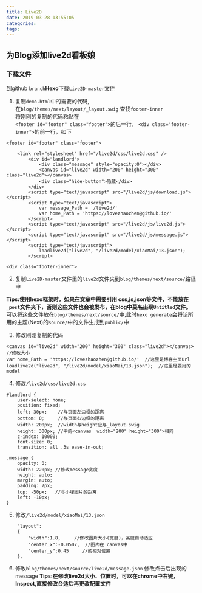 ```yaml
---
title: Live2D
date: 2019-03-28 13:55:05
categories:
tags:
---
```

## 为Blog添加live2d看板娘

### 下载文件 
到github `branch`**Hexo**下载`Live2D-master`文件
1. 复制`demo.html`中的需要的代码,  
在`blog/themes/next/layout/_layout.swig` 查找`footer-inner`  
将刚刚的复制的代码粘贴在  
`<footer id="footer" class="footer">`的后一行， 
`<div class="footer-inner">`的前一行，如下  
```
<footer id="footer" class="footer">

    <link rel="stylesheet" href="/live2d/css/live2d.css" />
        <div id="landlord">
            <div class="message" style="opacity:0"></div>
            <canvas id="live2d" width="200" height="300" class="live2d"></canvas>
            <div class="hide-button">隐藏</div>
        </div>
        <script type="text/javascript" src="/live2d/js/download.js"></script>
        <script type="text/javascript">
            var message_Path = '/live2d/'
            var home_Path = 'https://lovezhaozhen@github.io/'
        </script>
        <script type="text/javascript" src="/live2d/js/live2d.js"></script>
        <script type="text/javascript" src="/live2d/js/message.js"></script>
        <script type="text/javascript">
            loadlive2d("live2d", "/live2d/model/xiaoMai/13.json");
        </script>

<div class="footer-inner">
```
2. 复制`Live2D-master`文件里的`live2d`文件夹到`blog/themes/next/source/`路径中

**Tips:使用hexo框架时，如果在文章中需要引用 css,js,json等文件，不能放在`_post`文件夹下，否则这些文件也会被发布，在blog中~~莫名出现~~`Untitled`文件。**  
可以将这些文件放在`blog/themes/next/source/`中,此时`hexo generate`会将该所用的主题(Next)的`source/`中的文件生成到`public/`中

3. 修改刚刚复制的代码
```
<canvas id="live2d" width="200" height="300" class="live2d"></canvas> //修改大小
var home_Path = 'https://lovezhaozhen@github.io/'  //这里是博客主页Url
loadlive2d("live2d", "/live2d/model/xiaoMai/13.json");  //这里是要用的model

```
4. 修改`/live2d/css/live2d.css`
```
#landlord {
    user-select: none;
    position: fixed;
    left: 30px;    //与页面左边框的距离
    bottom: 0;     //与页面右边框的距离
    width: 200px;  //width与height应与_layout.swig 
    height: 300px; //中的<canvas  width="200" height="300">相同
    z-index: 10000;
    font-size: 0;
    transition: all .3s ease-in-out;

.message {
    opacity: 0;
    width: 220px; //修改message宽度
    height: auto;
    margin: auto;
    padding: 7px;
    top: -50px;   //与小埋图片的距离
    left: -10px;
}
```

5. 修改`/live2d/model/xiaoMai/13.json`
```
	"layout":
	{
		"width":1.8,     //修改图片大小(宽度)，高度自动适应
		"center_x":-0.0507,  //图片在 canvas中
		"center_y":0.45     //的相对位置
	},
```

6. 修改`blog/themes/next/source/live2d/message.json` 修改点击后出现的message
**Tips:在修改live2d大小、位置时，可以在chrome中右键，Inspect,直接修改合适后再更改配置文件**
